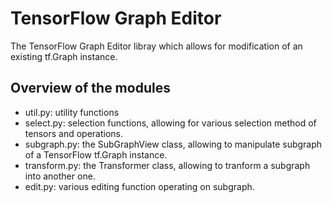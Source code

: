 # TensorFlow Graph Editor

The TensorFlow Graph Editor libray which allows for modification of an existing
tf.Graph instance.

## Overview of the modules

* util.py: utility functions
* select.py: selection functions, allowing for various selection method of
  tensors and operations.
* subgraph.py: the SubGraphView class, allowing to manipulate subgraph of a
  TensorFlow tf.Graph instance.
* transform.py: the Transformer class, allowing to tranform a subgraph into
  another one.
* edit.py: various editing function operating on subgraph.
